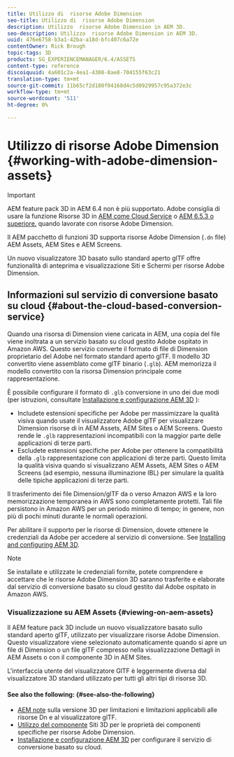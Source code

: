 ```yaml
---
title: Utilizzo di  risorse Adobe Dimension
seo-title: Utilizzo di  risorse Adobe Dimension
description: Utilizzo  risorse Adobe Dimension in AEM 3D.
seo-description: Utilizzo  risorse Adobe Dimension in AEM 3D.
uuid: 476e6758-b3a1-42ba-a18d-bfc407c6a72e
contentOwner: Rick Brough
topic-tags: 3D
products: SG_EXPERIENCEMANAGER/6.4/ASSETS
content-type: reference
discoiquuid: 4a601c2a-4ea1-4308-8ae8-704155f63c21
translation-type: tm+mt
source-git-commit: 11b65cf2d180f04168d4c5d0929957c95a372e3c
workflow-type: tm+mt
source-wordcount: '511'
ht-degree: 0%

---
```



# Utilizzo di  risorse Adobe Dimension {#working-with-adobe-dimension-assets}

>[!IMPORTANT]
>
>AEM feature pack 3D in AEM 6.4 non è più supportato.  Adobe consiglia di usare la funzione Risorse 3D in [AEM come Cloud Service](https://docs.adobe.com/content/help/en/experience-manager-cloud-service/assets/dynamicmedia/assets-3d.html) o [AEM 6.5.3 o superiore.](https://docs.adobe.com/content/help/en/experience-manager-65/assets/dynamic/assets-3d.html) quando lavorate con  risorse Adobe Dimension.

Il AEM pacchetto di funzioni 3D supporta  risorse Adobe Dimension (`.dn` file)  AEM Assets,  AEM Sites e  AEM Screens.

Un nuovo visualizzatore 3D basato sullo standard aperto glTF offre funzionalità di anteprima e visualizzazione Siti e Schermi per  risorse Adobe Dimension.

## Informazioni sul servizio di conversione basato su cloud {#about-the-cloud-based-conversion-service}

Quando una risorsa di Dimension viene caricata in AEM, una copia del file viene inoltrata a un  servizio basato su cloud gestito Adobe ospitato in  Amazon AWS. Questo servizio converte il formato di file di Dimension proprietario del Adobe  nel formato standard aperto glTF. Il modello 3D convertito viene assemblato come glTF binario (`.glb`). AEM memorizza il modello convertito con la risorsa Dimension principale come rappresentazione.

È possibile configurare il formato di `.glb` conversione in uno dei due modi (per istruzioni, consultate [Installazione e configurazione AEM 3D](install-config-3d.md) ):

* Includete estensioni specifiche per  Adobe per massimizzare la qualità visiva quando usate il visualizzatore  Adobe glTF per visualizzare Dimension risorse di  in  AEM Assets,  AEM Sites o  AEM Screens. Questo rende le `.glb` rappresentazioni incompatibili con la maggior parte delle applicazioni di terze parti.
* Escludete  estensioni specifiche per Adobe per ottenere la compatibilità della `.glb` rappresentazione con applicazioni di terze parti. Questo limita la qualità visiva quando si visualizzano  AEM Assets,  AEM Sites o  AEM Screens (ad esempio, nessuna illuminazione IBL) per simulare la qualità delle tipiche applicazioni di terze parti.

Il trasferimento dei file Dimension/glTF da o verso  Amazon AWS e la loro memorizzazione temporanea in AWS sono completamente protetti. Tali file persistono in  Amazon AWS per un periodo minimo di tempo; in genere, non più di pochi minuti durante le normali operazioni.

Per abilitare il supporto per le risorse di Dimension, dovete ottenere le credenziali da  Adobe per accedere al servizio di conversione. See [Installing and configuring AEM 3D](install-config-3d.md).

>[!NOTE]
>
>Se installate e utilizzate le credenziali fornite, potete comprendere e accettare che le risorse Adobe Dimension 3D  saranno trasferite e elaborate dal  servizio di conversione basato su cloud gestito dal Adobe ospitato in  Amazon AWS.

### Visualizzazione su  AEM Assets {#viewing-on-aem-assets}

Il AEM feature pack 3D include un nuovo visualizzatore basato sullo standard aperto glTF, utilizzato per visualizzare  risorse Adobe Dimension. Questo visualizzatore viene selezionato automaticamente quando si apre un file di Dimension o un file glTF compresso nella visualizzazione Dettagli in  AEM Assets o con il componente 3D in  AEM Sites.

L&#39;interfaccia utente del visualizzatore GlTF è leggermente diversa dal visualizzatore 3D standard utilizzato per tutti gli altri tipi di risorse 3D.

#### See also the following: {#see-also-the-following}

* [AEM note](/help/release-notes/aem3d-release-notes.md) sulla versione 3D per limitazioni e limitazioni applicabili alle risorse Dn e al visualizzatore glTF.
* [Utilizzo del componente](using-the-3d-sites-component.md) Siti 3D per le proprietà dei componenti specifiche per  risorse Adobe Dimension.
* [Installazione e configurazione AEM 3D](install-config-3d.md) per configurare il servizio di conversione basato su cloud.

